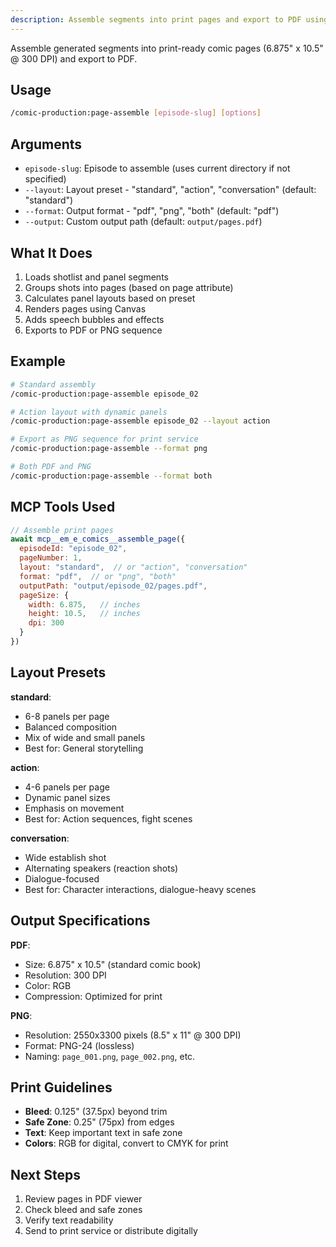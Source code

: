 ```yaml
---
description: Assemble segments into print pages and export to PDF using Canvas rendering. Activates comic-assembler agent.
---
```


Assemble generated segments into print-ready comic pages (6.875" x 10.5" @ 300 DPI) and export to PDF.

## Usage

```bash
/comic-production:page-assemble [episode-slug] [options]
```

## Arguments

- `episode-slug`: Episode to assemble (uses current directory if not specified)
- `--layout`: Layout preset - "standard", "action", "conversation" (default: "standard")
- `--format`: Output format - "pdf", "png", "both" (default: "pdf")
- `--output`: Custom output path (default: `output/pages.pdf`)

## What It Does

1. Loads shotlist and panel segments
2. Groups shots into pages (based on page attribute)
3. Calculates panel layouts based on preset
4. Renders pages using Canvas
5. Adds speech bubbles and effects
6. Exports to PDF or PNG sequence

## Example

```bash
# Standard assembly
/comic-production:page-assemble episode_02

# Action layout with dynamic panels
/comic-production:page-assemble episode_02 --layout action

# Export as PNG sequence for print service
/comic-production:page-assemble --format png

# Both PDF and PNG
/comic-production:page-assemble --format both
```

## MCP Tools Used

```javascript
// Assemble print pages
await mcp__em_e_comics__assemble_page({
  episodeId: "episode_02",
  pageNumber: 1,
  layout: "standard",  // or "action", "conversation"
  format: "pdf",  // or "png", "both"
  outputPath: "output/episode_02/pages.pdf",
  pageSize: {
    width: 6.875,   // inches
    height: 10.5,   // inches
    dpi: 300
  }
})
```

## Layout Presets

**standard**:
- 6-8 panels per page
- Balanced composition
- Mix of wide and small panels
- Best for: General storytelling

**action**:
- 4-6 panels per page
- Dynamic panel sizes
- Emphasis on movement
- Best for: Action sequences, fight scenes

**conversation**:
- Wide establish shot
- Alternating speakers (reaction shots)
- Dialogue-focused
- Best for: Character interactions, dialogue-heavy scenes

## Output Specifications

**PDF**:
- Size: 6.875" x 10.5" (standard comic book)
- Resolution: 300 DPI
- Color: RGB
- Compression: Optimized for print

**PNG**:
- Resolution: 2550x3300 pixels (8.5" x 11" @ 300 DPI)
- Format: PNG-24 (lossless)
- Naming: `page_001.png`, `page_002.png`, etc.

## Print Guidelines

- **Bleed**: 0.125" (37.5px) beyond trim
- **Safe Zone**: 0.25" (75px) from edges
- **Text**: Keep important text in safe zone
- **Colors**: RGB for digital, convert to CMYK for print

## Next Steps

1. Review pages in PDF viewer
2. Check bleed and safe zones
3. Verify text readability
4. Send to print service or distribute digitally
